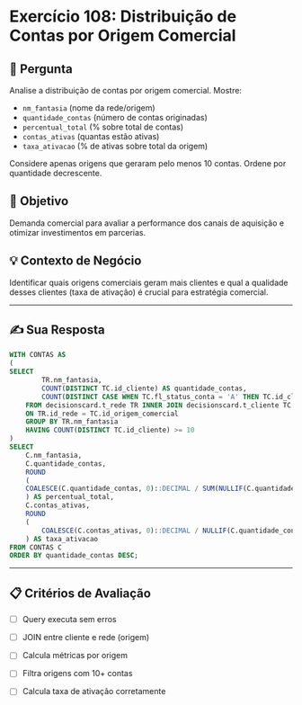 # Exercício 108: Distribuição de Contas por Origem Comercial

## 📝 Pergunta

Analise a distribuição de contas por origem comercial. Mostre:

- `nm_fantasia` (nome da rede/origem)
- `quantidade_contas` (número de contas originadas)
- `percentual_total` (% sobre total de contas)
- `contas_ativas` (quantas estão ativas)
- `taxa_ativacao` (% de ativas sobre total da origem)

Considere apenas origens que geraram pelo menos 10 contas. Ordene por quantidade decrescente.

## 🎯 Objetivo

Demanda comercial para avaliar a performance dos canais de aquisição e otimizar investimentos em parcerias.

## 💡 Contexto de Negócio

Identificar quais origens comerciais geram mais clientes e qual a qualidade desses clientes (taxa de ativação) é crucial para estratégia comercial.

---

## ✍️ Sua Resposta

```sql
WITH CONTAS AS 
(
SELECT
        TR.nm_fantasia,
        COUNT(DISTINCT TC.id_cliente) AS quantidade_contas,
        COUNT(DISTINCT CASE WHEN TC.fl_status_conta = 'A' THEN TC.id_cliente END) AS contas_ativas
    FROM decisionscard.t_rede TR INNER JOIN decisionscard.t_cliente TC 
    ON TR.id_rede = TC.id_origem_comercial 
    GROUP BY TR.nm_fantasia
    HAVING COUNT(DISTINCT TC.id_cliente) >= 10
)
SELECT 
    C.nm_fantasia,
    C.quantidade_contas,
    ROUND 
    (
    COALESCE(C.quantidade_contas, 0)::DECIMAL / SUM(NULLIF(C.quantidade_contas, 0))OVER()*100, 2
    ) AS percentual_total,
    C.contas_ativas,
    ROUND 
    (
        COALESCE(C.contas_ativas, 0)::DECIMAL / NULLIF(C.quantidade_contas, 0) * 100, 2
    ) AS taxa_ativacao
FROM CONTAS C
ORDER BY quantidade_contas DESC;
```

---

## 📋 Critérios de Avaliação

- [ ] Query executa sem erros
- [ ] JOIN entre cliente e rede (origem)
- [ ] Calcula métricas por origem
- [ ] Filtra origens com 10+ contas
- [ ] Calcula taxa de ativação corretamente

